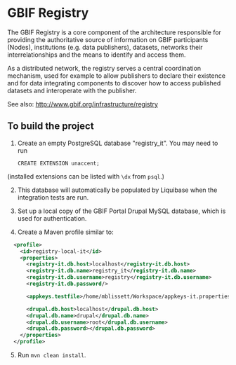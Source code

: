 # GBIF Registry

The GBIF Registry is a core component of the architecture responsible for providing the authoritative source of information on GBIF participants (Nodes), institutions (e.g. data publishers), datasets, networks their interrelationships and the means to identify and access them.

As a distributed network, the registry serves a central coordination mechanism, used for example to allow publishers to declare their existence and for data integrating components to discover how to access published datasets and interoperate with the publisher.

See also: http://www.gbif.org/infrastructure/registry

## To build the project

1. Create an empty PostgreSQL database "registry_it".  You may need to run

    `CREATE EXTENSION unaccent;`

  (installed extensions can be listed with `\dx` from `psql`.)

2. This database will automatically be populated by Liquibase when the integration tests are run.

3. Set up a local copy of the GBIF Portal Drupal MySQL database, which is used for authentication.

4. Create a Maven profile similar to:

````xml
  <profile>
    <id>registry-local-it</id>
    <properties>
      <registry-it.db.host>localhost</registry-it.db.host>
      <registry-it.db.name>registry_it</registry-it.db.name>
      <registry-it.db.username>registry</registry-it.db.username>
      <registry-it.db.password/>

      <appkeys.testfile>/home/mblissett/Workspace/appkeys-it.properties</appkeys.testfile>

      <drupal.db.host>localhost</drupal.db.host>
      <drupal.db.name>drupal</drupal.db.name>
      <drupal.db.username>root</drupal.db.username>
      <drupal.db.password></drupal.db.password>
    </properties>
  </profile>
````

5. Run `mvn clean install`.
